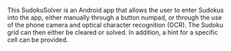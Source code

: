 This SudokuSolver is an Android app that allows the user to enter Sudokus into the app, either manually through a button numpad, or through the use of the phone camera and optical character recognition (OCR).
The Sudoku grid can then either be cleared or solved. In addition, a hint for a specific cell can be provided.
